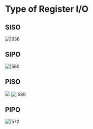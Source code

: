 # Type of Register I/O
## SISO
![|636](2023-05-02-13.png)

## SIPO
![|560](2023-05-02-14.png)

## PISO
![](Pasted%20image%2020230502205324.png)
![|580](2023-05-02-15.png)

## PIPO
![|572](2023-05-02-16.png)

